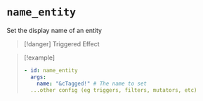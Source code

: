 # `name_entity`

Set the display name of an entity

> [!danger] Triggered Effect

> [!example]
> ```yaml
> - id: name_entity
>   args:
>     name: "&cTagged!" # The name to set
>   ...other config (eg triggers, filters, mutators, etc)
> ```
